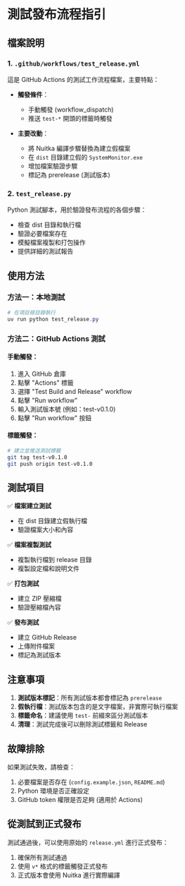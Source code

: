 # 測試發布流程指引

## 檔案說明

### 1. `.github/workflows/test_release.yml`

這是 GitHub Actions 的測試工作流程檔案，主要特點：

- **觸發條件**：

  - 手動觸發 (workflow_dispatch)
  - 推送 `test-*` 開頭的標籤時觸發

- **主要改動**：
  - 將 Nuitka 編譯步驟替換為建立假檔案
  - 在 `dist` 目錄建立假的 `SystemMonitor.exe`
  - 增加檔案驗證步驟
  - 標記為 prerelease (測試版本)

### 2. `test_release.py`

Python 測試腳本，用於驗證發布流程的各個步驟：

- 檢查 dist 目錄和執行檔
- 驗證必要檔案存在
- 模擬檔案複製和打包操作
- 提供詳細的測試報告

## 使用方法

### 方法一：本地測試

```powershell
# 在項目根目錄執行
uv run python test_release.py
```

### 方法二：GitHub Actions 測試

#### 手動觸發：

1. 進入 GitHub 倉庫
2. 點擊 "Actions" 標籤
3. 選擇 "Test Build and Release" workflow
4. 點擊 "Run workflow"
5. 輸入測試版本號 (例如：test-v0.1.0)
6. 點擊 "Run workflow" 按鈕

#### 標籤觸發：

```bash
# 建立並推送測試標籤
git tag test-v0.1.0
git push origin test-v0.1.0
```

## 測試項目

✅ **檔案建立測試**

- 在 dist 目錄建立假執行檔
- 驗證檔案大小和內容

✅ **檔案複製測試**

- 複製執行檔到 release 目錄
- 複製設定檔和說明文件

✅ **打包測試**

- 建立 ZIP 壓縮檔
- 驗證壓縮檔內容

✅ **發布測試**

- 建立 GitHub Release
- 上傳附件檔案
- 標記為測試版本

## 注意事項

1. **測試版本標記**：所有測試版本都會標記為 `prerelease`
2. **假執行檔**：測試版本包含的是文字檔案，非實際可執行檔案
3. **標籤命名**：建議使用 `test-` 前綴來區分測試版本
4. **清理**：測試完成後可以刪除測試標籤和 Release

## 故障排除

如果測試失敗，請檢查：

1. 必要檔案是否存在 (`config.example.json`, `README.md`)
2. Python 環境是否正確設定
3. GitHub token 權限是否足夠 (適用於 Actions)

## 從測試到正式發布

測試通過後，可以使用原始的 `release.yml` 進行正式發布：

1. 確保所有測試通過
2. 使用 `v*` 格式的標籤觸發正式發布
3. 正式版本會使用 Nuitka 進行實際編譯
